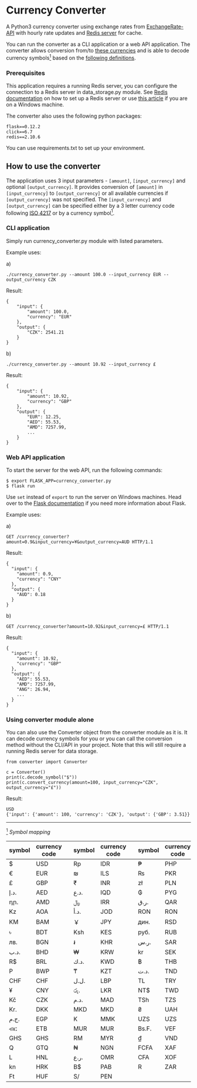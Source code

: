 # Currency Converter

A Python3 currency converter using exchange rates from [ExchangeRate-API](https://www.exchangerate-api.com/) with hourly rate updates and [Redis server](https://redis.io/) for cache.

You can run the converter as a CLI application or a web API application. The converter allows conversion from/to [these currencies](https://www.exchangerate-api.com/supported-currencies) and is able to decode currency symbols<a href="#note1" id="note1ref"><sup>1</sup></a> based on the [following definitions](http://www.localeplanet.com/api/auto/currencymap.json).


### Prerequisites

This application requires a running Redis server, you can configure the connection to a Redis server in data_storage.py module. See [Redis documentation](https://redis.io/topics/quickstart) on how to set up a Redis server or use [this article](https://medium.com/@furkanpur/installation-redis-on-windows-10-13fbb055be7c) if you are on a Windows machine.

The converter also uses the following python packages:
```
flask==0.12.2
click==6.7
redis==2.10.6
```
You can use requirements.txt to set up your environment.

## How to use the converter

The application uses 3 input parameters - ```[amount]```, ```[input_currency]``` and optional ```[output_currency]```. It provides conversion of ```[amount]``` in ```[input_currency]``` to ```[output_currency]``` or all available currencies if ```[output_currency]``` was not specified. The ```[input_currency]``` and  ```[output_currency]``` can be specified either by a 3 letter currency code following [ISO&nbsp;4217](http://www.xe.com/iso4217.php) or by a currency symbol<a href="#note1" id="note1ref"><sup>1</sup></a>.

### CLI application
Simply run currency_converter.py module with listed parameters.

Example uses:

a)
```
./currency_converter.py --amount 100.0 --input_currency EUR --output_currency CZK
```
Result:
```
{
    "input": {
        "amount": 100.0,
        "currency": "EUR"
    },
    "output": {
        "CZK": 2541.21
    }
}
```
b)
```
./currency_converter.py --amount 10.92 --input_currency £ 
```
Result:
```
{
    "input": {
        "amount": 10.92,
        "currency": "GBP"
    },
    "output": {
        "EUR": 12.25,
        "AED": 55.53,
        "AMD": 7257.99,
        ...
    }
}
```

### Web API application

To start the server for the web API, run the following commands:
```
$ export FLASK_APP=currency_converter.py
$ flask run
```
Use ```set``` instead of ```export``` to run the server on Windows machines. Head over to the [Flask documentation](http://flask.pocoo.org/docs/0.12/quickstart/) if you need more information about Flask.

Example uses:

a)
```
GET /currency_converter?amount=0.9&input_currency=¥&output_currency=AUD HTTP/1.1
```
Result:
```
{
  "input": {
    "amount": 0.9, 
    "currency": "CNY"
  }, 
  "output": {
    "AUD": 0.18
  }
}
```
b)
```
GET /currency_converter?amount=10.92&input_currency=£ HTTP/1.1
```
Result:
```
{
  "input": {
    "amount": 10.92, 
    "currency": "GBP"
  }, 
  "output": {
    "AED": 55.53, 
    "AMD": 7257.99, 
    "ANG": 26.94, 
    ...
  }
}
```

### Using converter module alone

You can also use the Converter object from the converter module as it is. It can decode currency symbols for you or you can call the conversion method without the CLI/API in your project. Note that this will still require a running Redis server for data storage.

```
from converter import Converter

c = Converter()
print(c.decode_symbol("$"))
print(c.convert_currency(amount=100, input_currency="CZK", output_currency="£"))
```
Result:
```
USD
{'input': {'amount': 100, 'currency': 'CZK'}, 'output': {'GBP': 3.51}}
```
 
---



<a id="note1" href="#note1ref"><sup>1</sup></a> *Symbol mapping*

symbol|currency code| |symbol|currency code | |symbol|currency code
---|---|---|---|---|---|---|---
$|USD| |Rp|IDR| |₱|PHP
€|EUR| |₪|ILS| |₨|PKR
£|GBP| |₹|INR| |zł|PLN
د.إ.|AED| |د.ع.|IQD| |₲|PYG
դր.|AMD| |﷼|IRR| |ر.ق.|QAR
Kz|AOA| |د.أ.|JOD| |RON|RON
KM|BAM| |￥|JPY| |дин.|RSD
৳|BDT| |Ksh|KES| |руб.|RUB
лв.|BGN| |៛|KHR| |ر.س.|SAR
د.ب.|BHD| |₩|KRW| |kr|SEK
R$|BRL| |د.ك.|KWD| |฿|THB
P|BWP| |₸|KZT| |د.ت.|TND
CHF|CHF| |ل.ل.|LBP| |TL|TRY
¥|CNY| |රු.|LKR| |NT$|TWD
Kč|CZK| |د.م.|MAD| |TSh|TZS
Kr.|DKK| |MKD|MKD| |₴|UAH
ج.م.|EGP| |K|MMK| |UZS|UZS
ብር|ETB| |MUR|MUR| |Bs.F.|VEF
GHS|GHS| |RM|MYR| |₫|VND
Q|GTQ| |₦|NGN| |FCFA|XAF
L|HNL| |ر.ع.|OMR| |CFA|XOF
kn|HRK| |B$|PAB| |R|ZAR
Ft|HUF| |S/|PEN| ||

